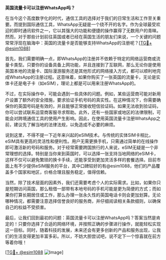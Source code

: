 **英国流量卡可以注册WhatsApp吗？**

在当今这个高度数字化的时代，通信工具的选择对于我们的日常生活和工作至关重要。而提到国际通信工具，WhatsApp无疑是一个绕不开的名字。作为全球最受欢迎的即时通讯软件之一，它以其强大的功能和便捷的操作赢得了无数用户的青睐。然而，对于那些计划前往英国或者已经在英国生活的朋友们来说，一个关键的问题常常浮现在脑海中：英国的流量卡是否能够支持WhatsApp的注册呢？[[TG💪+ @esim1088](https://t.me/s/esim1088)]

首先，我们需要明确一点，即WhatsApp的注册并不依赖于特定的网络运营商或流量卡类型。只要你的设备具备上网功能，并且连接到了互联网，那么无论你是使用英国本地的流量卡、国际漫游服务还是其他形式的网络接入方式，都可以顺利地完成WhatsApp的注册过程。这意味着，如果你购买了一张英国的流量卡，无论是实体卡还是电子卡（如eSIM），理论上都是可以用来注册WhatsApp的。

不过，在实际操作中，可能会遇到一些具体的问题。例如，某些运营商可能对新用户设置了额外的安全措施，要求验证手机号码的真实性。在这种情况下，你需要确保你的英国号码是有效的，并且能够正常接收短信验证码。如果无法收到验证码，你可以尝试联系运营商客服寻求帮助。此外，还有一些国家或地区的法律限制，可能会对跨境通信工具的使用产生影响。因此，在使用英国流量卡注册WhatsApp之前，建议先了解当地的法律法规，以免造成不必要的麻烦。

说到这里，不得不提一下近年来兴起的eSIM技术。与传统的实体SIM卡相比，eSIM具有更高的灵活性和便利性。用户无需更换手机，只需通过简单的在线操作即可激活新的号码和服务。对于经常需要跨国旅行的人来说，eSIM无疑是一个非常理想的选择。特别是当你来到英国时，可以选择一张支持当地网络的eSIM卡，这样不仅可以避免繁琐的换卡手续，还能享受到更加灵活多样的套餐选择。目前市面上有不少提供eSIM服务的平台，其中口碑较好的有@esim1088，他们的产品覆盖多个国家和地区，价格合理且服务稳定，值得信赖。

当然，除了技术层面的因素外，我们还需要考虑个人的实际需求。比如，如果你只是短期访问英国，那么租借一部带有本地号码的手机可能是更为简便的方式；而如果你打算长期居住或工作，那么办理一张永久性的英国电话卡则会更加划算。无论哪种情况，都需要注意选择信誉良好的服务商，并仔细阅读相关条款细则，以确保自己的权益不受损害。

最后，让我们回到最初的问题：英国流量卡可以注册WhatsApp吗？答案当然是肯定的！只要你选择了合适的网络环境，并按照正确的步骤进行操作，就能轻松实现这一目标。同时，随着科技的发展，未来还会有更多创新的产品和服务出现，让我们的生活变得更加丰富多彩。所以，不妨大胆尝试吧，说不定下一个惊喜就在前方等着你哦！

[[TG💪+ @esim1088](https://t.me/s/esim1088) ![Image](https://i.postimg.cc/4NQfJmqS/Snipaste-2025-05-13-00-14-12.png)]
